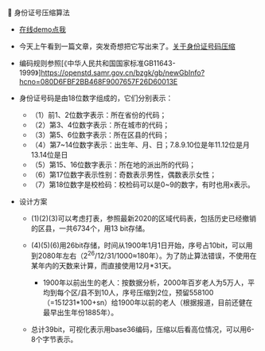 🪪 身份证号压缩算法

- [在线demo点我](https://orca-zhang.github.io/idcmpr)

- 今天上午看到一篇文章，突发奇想把它写出来了。[关于身份证号码压缩](https://mp.weixin.qq.com/s/_F7S8kx6jVybNo38Niu8zA)

- 编码规则参照[《中华人民共和国国家标准GB11643-1999》]https://openstd.samr.gov.cn/bzgk/gb/newGbInfo?hcno=080D6FBF2BB468F9007657F26D60013E

- 身份证号码是由18位数字组成的，它们分别表示：
  - （1）前1、2位数字表示：所在省份的代码；
  - （2）第3、4位数字表示：所在城市的代码；
  - （3）第5、6位数字表示：所在区县的代码；
  - （4）第7~14位数字表示：出生年、月、日；7.8.9.10位是年11.12位是月13.14位是日
  - （5）第15、16位数字表示：所在地的派出所的代码；
  - （6）第17位数字表示性别：奇数表示男性，偶数表示女性；
  - （7）第18位数字是校检码：校检码可以是0~9的数字，有时也用x表示。

- 设计方案

  - (1)(2)(3)可以考虑打表，参照最新2020的区域代码表，包括历史已经撤销的区县，一共6734个，用13 bit存储。

  - (4)(5)(6)用26bit存储，时间从1900年1月1日开始，序号占10bit，可以用到2080年左右（2<sup>26</sup>/12/31/1000≈180年）。为了防止算法错误，不使用在某年内的天数来计算，而直接使用12月*31天。
    - 1900年以前出生的老人：按数据分析，2000年百岁老人为5万人，平均到每个区/县不到10人，序号压缩到2位，预留558100（=15*12*31*100+sn）给1900年以前的老人（根据报道，目前还健在最早出生年份1885年）。

  - 总计39bit，可视化表示用base36编码，压缩以后看高位情况，可以用6-8个字节表示。